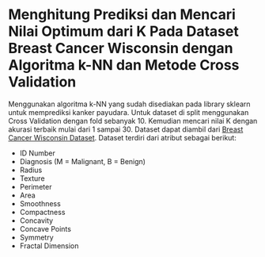 # Menghitung Prediksi dan Mencari Nilai Optimum dari K Pada Dataset Breast Cancer Wisconsin dengan Algoritma k-NN dan Metode Cross Validation
Menggunakan algoritma k-NN yang sudah disediakan pada library sklearn untuk memprediksi kanker payudara. Untuk dataset di split menggunakan Cross Validation dengan fold sebanyak 10. Kemudian mencari nilai K dengan akurasi terbaik mulai dari 1 sampai 30.
Dataset dapat diambil dari <a href="https://archive.ics.uci.edu/ml/datasets/Breast+Cancer+Wisconsin+(Diagnostic)">Breast Cancer Wisconsin Dataset</a>.
Dataset terdiri dari atribut sebagai berikut:
- ID Number
- Diagnosis (M = Malignant, B = Benign)
- Radius
- Texture
- Perimeter
- Area
- Smoothness
- Compactness
- Concavity
- Concave Points
- Symmetry
- Fractal Dimension
